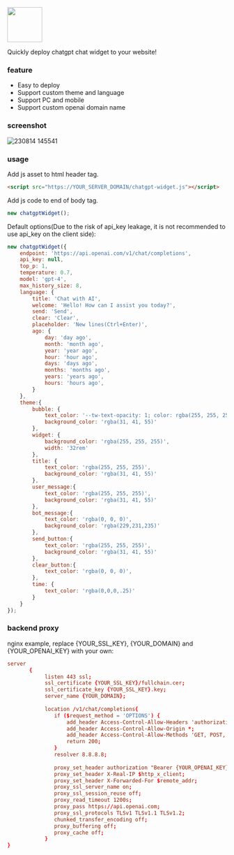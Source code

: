 <img src="https://github.com/hisune/chatgpt-widget/assets/7941669/2bae7c83-723d-4bb1-ac6b-801296db72ee" height="80" width="auto"/>

Quickly deploy chatgpt chat widget to your website!

### feature
- Easy to deploy
- Support custom theme and language
- Support PC and mobile
- Support custom openai domain name

### screenshot
![230814 145541](https://github.com/hisune/chatgpt-widget/assets/7941669/c493645b-51df-47e3-a176-12da29b34314)

### usage
Add js asset to html header tag.
```html
<script src="https://YOUR_SERVER_DOMAIN/chatgpt-widget.js"></script>
```
Add js code to end of body tag.
```js
new chatgptWidget();
```
Default options(Due to the risk of api_key leakage, it is not recommended to use api_key on the client side):
```js
new chatgptWidget({
    endpoint: 'https://api.openai.com/v1/chat/completions',
    api_key: null,
    top_p: 1,
    temperature: 0.7,
    model: 'gpt-4',
    max_history_size: 8,
    language: {
        title: 'Chat with AI',
        welcome: 'Hello! How can I assist you today?',
        send: 'Send',
        clear: 'Clear',
        placeholder: 'New lines(Ctrl+Enter)',
        ago: {
            day: 'day ago',
            month: 'month ago',
            year: 'year ago',
            hour: 'hour ago',
            days: 'days ago',
            months: 'months ago',
            years: 'years ago',
            hours: 'hours ago',
        }
    },
    theme:{
        bubble: {
            text_color: '--tw-text-opacity: 1; color: rgba(255, 255, 255, var(--tw-text-opacity))',
            background_color: 'rgba(31, 41, 55)'
        },
        widget: {
            background_color: 'rgba(255, 255, 255)',
            width: '32rem'
        },
        title: {
            text_color: 'rgba(255, 255, 255)',
            background_color: 'rgba(31, 41, 55)'
        },
        user_message:{
            text_color: 'rgba(255, 255, 255)',
            background_color: 'rgba(31, 41, 55)'
        },
        bot_message:{
            text_color: 'rgba(0, 0, 0)',
            background_color: 'rgba(229,231,235)'
        },
        send_button:{
            text_color: 'rgba(255, 255, 255)',
            background_color: 'rgba(31, 41, 55)'
        },
        clear_button:{
            text_color: 'rgba(0, 0, 0)',
        },
        time: {
            text_color: 'rgba(0,0,0,.25)'
        }
    }
});
```
### backend proxy
nginx example, replace {YOUR_SSL_KEY}, {YOUR_DOMAIN} and {YOUR_OPENAI_KEY} with your own:
```conf
server
       {
            listen 443 ssl;
            ssl_certificate {YOUR_SSL_KEY}/fullchain.cer;
            ssl_certificate_key {YOUR_SSL_KEY}.key;
            server_name {YOUR_DOMAIN};
            
            location /v1/chat/completions{
               if ($request_method = 'OPTIONS') {
            	   add_header Access-Control-Allow-Headers 'authorization,content-type';
            	   add_header Access-Control-Allow-Origin *;
            	   add_header Access-Control-Allow-Methods 'GET, POST, OPTIONS';
            	   return 200;
               }
               resolver 8.8.8.8;
            
               proxy_set_header authorization "Bearer {YOUR_OPENAI_KEY}";
               proxy_set_header X-Real-IP $http_x_client;
               proxy_set_header X-Forwarded-For $remote_addr;
               proxy_ssl_server_name on;
               proxy_ssl_session_reuse off;
               proxy_read_timeout 1200s;
               proxy_pass https://api.openai.com;
               proxy_ssl_protocols TLSv1 TLSv1.1 TLSv1.2;
               chunked_transfer_encoding off;
               proxy_buffering off;
               proxy_cache off;
            }
}
```
